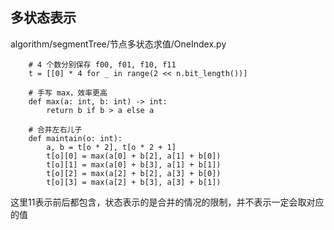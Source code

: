 

## 多状态表示

algorithm/segmentTree/节点多状态求值/OneIndex.py

        # 4 个数分别保存 f00, f01, f10, f11
        t = [[0] * 4 for _ in range(2 << n.bit_length())]

        # 手写 max，效率更高
        def max(a: int, b: int) -> int:
            return b if b > a else a

        # 合并左右儿子
        def maintain(o: int):
            a, b = t[o * 2], t[o * 2 + 1]
            t[o][0] = max(a[0] + b[2], a[1] + b[0])
            t[o][1] = max(a[0] + b[3], a[1] + b[1])
            t[o][2] = max(a[2] + b[2], a[3] + b[0])
            t[o][3] = max(a[2] + b[3], a[3] + b[1])


这里11表示前后都包含，状态表示的是合并的情况的限制，并不表示一定会取对应的值